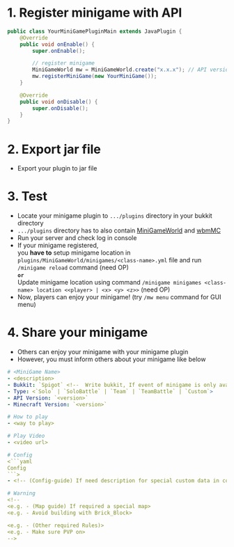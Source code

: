 # 1. Register minigame with API
```java
public class YourMiniGamePluginMain extends JavaPlugin {
	@Override
	public void onEnable() {
		super.onEnable();

		// register minigame
		MiniGameWorld mw = MiniGameWorld.create("x.x.x"); // API version
		mw.registerMiniGame(new YourMiniGame());
	}

	@Override
	public void onDisable() {
		super.onDisable();
	}
}
```

# 2. Export jar file
- Export your plugin to jar file

# 3. Test
- Locate your minigame plugin to `.../plugins` directory in your bukkit directory
- `.../plugins` directory has to also contain [MiniGameWorld] and [wbmMC]
- Run your server and check log in console
- If your minigame registered,  
you **have to** setup minigame location in `plugins/MiniGameWorld/minigames/<class-name>.yml` file and run `/minigame reload` command (need OP)  
**`or`**  
Update minigame location using command `/minigame minigames <class-name> location <<player> | <x> <y> <z>>` (need OP)  
- Now, players can enjoy your minigame! (try `/mw menu` command for GUI menu)

# 4. Share your minigame
- Others can enjoy your minigame with your minigame plugin
- However, you must inform others about your minigame like below

```yaml
# <MiniGame Name>
- <description>
- Bukkit: `Spigot` <!--  Write bukkit, If event of minigame is only available in specific bukkit-->
- Type: <`Solo` | `SoloBattle` | `Team` | `TeamBattle` | `Custom`>
- API Version: `<version>`
- Minecraft Version: `<version>`

# How to play
- <way to play>

# Play Video
- <video url>

# Config
<```yaml
Config
```>
- <!-- (Config-guide) If need description for special custom data in config>

# Warning
<!-- 
<e.g. - (Map guide) If required a special map>
<e.g. - Avoid building with Brick_Block>

<e.g. - (Other required Rules)>
<e.g. - Make sure PVP on>
-->
```






[MiniGameWorld]: https://github.com/MiniGameWorlds/MiniGameWorld/releases
[wbmMC]: https://github.com/worldbiomusic/wbmMC/releases